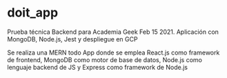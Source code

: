 # doit_app
Prueba técnica Backend para Academia Geek Feb 15 2021. Aplicación con MongoDB, Node.js, Jest y despliegue en GCP

Se realiza una MERN todo App donde se emplea React.js como framework de frontend, MongoDB como motor de base de datos, Node.js como lenguaje backend de JS y Express como framework de Node.js
